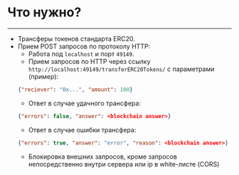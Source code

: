 # Что нужно?
----
- Трансферы токенов стандарта ERC20.
- Прием POST запросов по протоколу HTTP:
  - Работа под `localhost` и порт `49149`. 
  - Прием запросов по HTTP через ссылку `http://localhost:49149/transferERC20Tokens/` с параметрами (пример):
  ```json
  {"reciever": "0x...", "amount": 100}
  ```
  - Ответ в случае удачного трансфера: 
  ```json
  {"errors": false, "answer": <blockchain answer>}
  ```
  - Ответ в случае ошибки трансфера: 
  ```json
  {"errors": true, "answer": "error", "reason": <blockchain answer>}
  ```
  - Блокировка внешних запросов, кроме запросов непосредственно внутри сервера или ip в white-листе (CORS)
